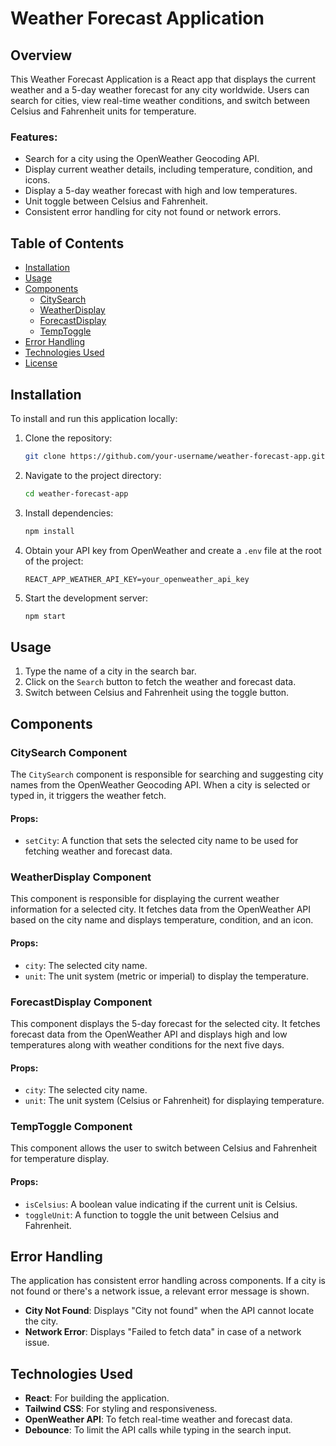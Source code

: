 
# Weather Forecast Application

## Overview

This Weather Forecast Application is a React app that displays the current weather and a 5-day weather forecast for any city worldwide. Users can search for cities, view real-time weather conditions, and switch between Celsius and Fahrenheit units for temperature.

### Features:
- Search for a city using the OpenWeather Geocoding API.
- Display current weather details, including temperature, condition, and icons.
- Display a 5-day weather forecast with high and low temperatures.
- Unit toggle between Celsius and Fahrenheit.
- Consistent error handling for city not found or network errors.

## Table of Contents
- [Installation](#installation)
- [Usage](#usage)
- [Components](#components)
  - [CitySearch](#citysearch-component)
  - [WeatherDisplay](#weatherdisplay-component)
  - [ForecastDisplay](#forecastdisplay-component)
  - [TempToggle](#temptoggle-component)
- [Error Handling](#error-handling)
- [Technologies Used](#technologies-used)
- [License](#license)

## Installation

To install and run this application locally:

1. Clone the repository:
   ```bash
   git clone https://github.com/your-username/weather-forecast-app.git
   ```

2. Navigate to the project directory:
   ```bash
   cd weather-forecast-app
   ```

3. Install dependencies:
   ```bash
   npm install
   ```

4. Obtain your API key from OpenWeather and create a `.env` file at the root of the project:
   ```
   REACT_APP_WEATHER_API_KEY=your_openweather_api_key
   ```

5. Start the development server:
   ```bash
   npm start
   ```

## Usage

1. Type the name of a city in the search bar.
2. Click on the `Search` button to fetch the weather and forecast data.
3. Switch between Celsius and Fahrenheit using the toggle button.

## Components

### CitySearch Component

The `CitySearch` component is responsible for searching and suggesting city names from the OpenWeather Geocoding API. When a city is selected or typed in, it triggers the weather fetch.

#### Props:
- `setCity`: A function that sets the selected city name to be used for fetching weather and forecast data.

### WeatherDisplay Component

This component is responsible for displaying the current weather information for a selected city. It fetches data from the OpenWeather API based on the city name and displays temperature, condition, and an icon.

#### Props:
- `city`: The selected city name.
- `unit`: The unit system (metric or imperial) to display the temperature.

### ForecastDisplay Component

This component displays the 5-day forecast for the selected city. It fetches forecast data from the OpenWeather API and displays high and low temperatures along with weather conditions for the next five days.

#### Props:
- `city`: The selected city name.
- `unit`: The unit system (Celsius or Fahrenheit) for displaying temperature.

### TempToggle Component

This component allows the user to switch between Celsius and Fahrenheit for temperature display.

#### Props:
- `isCelsius`: A boolean value indicating if the current unit is Celsius.
- `toggleUnit`: A function to toggle the unit between Celsius and Fahrenheit.

## Error Handling

The application has consistent error handling across components. If a city is not found or there's a network issue, a relevant error message is shown.

- **City Not Found**: Displays "City not found" when the API cannot locate the city.
- **Network Error**: Displays "Failed to fetch data" in case of a network issue.

## Technologies Used

- **React**: For building the application.
- **Tailwind CSS**: For styling and responsiveness.
- **OpenWeather API**: To fetch real-time weather and forecast data.
- **Debounce**: To limit the API calls while typing in the search input.

